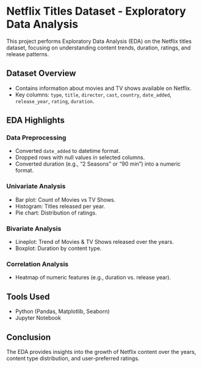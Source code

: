 # Netflix Titles Dataset - Exploratory Data Analysis

This project performs Exploratory Data Analysis (EDA) on the Netflix titles dataset, focusing on understanding content trends, duration, ratings, and release patterns.

## Dataset Overview
- Contains information about movies and TV shows available on Netflix.
- Key columns: `type`, `title`, `director`, `cast`, `country`, `date_added`, `release_year`, `rating`, `duration`.

## EDA Highlights

### Data Preprocessing
- Converted `date_added` to datetime format.
- Dropped rows with null values in selected columns.
- Converted duration (e.g., “2 Seasons” or “90 min”) into a numeric format.

### Univariate Analysis
- Bar plot: Count of Movies vs TV Shows.
- Histogram: Titles released per year.
- Pie chart: Distribution of ratings.

### Bivariate Analysis
- Lineplot: Trend of Movies & TV Shows released over the years.
- Boxplot: Duration by content type.

### Correlation Analysis
- Heatmap of numeric features (e.g., duration vs. release year).

## Tools Used
- Python (Pandas, Matplotlib, Seaborn)
- Jupyter Notebook

## Conclusion
The EDA provides insights into the growth of Netflix content over the years, content type distribution, and user-preferred ratings.
